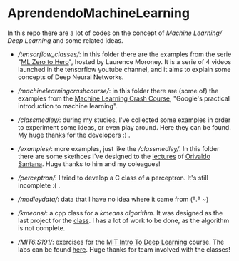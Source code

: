 # AprendendoMachineLearning
In this repo there are a lot of codes on the concept of *Machine Learning/ Deep Learning* and some related ideas. 

* */tensorflow_classes/*: in this folder there are the examples from the serie "[ML Zero to Hero](https://youtu.be/KNAWp2S3w94)", hosted by Laurence Moroney. It is a serie of 4 videos launched in the tensorflow youtube channel, and it aims to explain some concepts of Deep Neural Networks. 

* */machinelearningcrashcourse/*: in this folder there are (some of) the examples from the [Machine Learning Crash Course](https://developers.google.com/machine-learning/crash-course), "Google's practical introduction to machine learning".

* */classmedley/*: during my studies, I've collected some examples in order to experiment some ideas, or even play around. Here they can be found. My huge thanks for the developers :) .

* */examples/*: more examples, just like the */classmedley/*. In this folder there are some skethces I've designed to the [lectures](https://github.com/ect-info/ml) of [Orivaldo Santana](https://github.com/orivaldosantana). Huge thanks to him and my coleagues!

* */perceptron/*: I tried to develop a C class of a perceptron. It's still incomplete :( .

* */medleydata/*: data that I have no idea where it came from (º.º ~)

* */kmeans/*: a cpp class for a *kmeans algorithm*. It was designed as the last project for the [class](https://github.com/ect-info/ml). I has a lot of work to be done, as the algorithm is not complete.

* */MIT6.S191/*: exercises for the [MIT Intro To Deep Learning](http://introtodeeplearning.com/) course. The labs can be found [here](https://github.com/aamini/introtodeeplearning_labs). Huge thanks for team involved with the classes!
